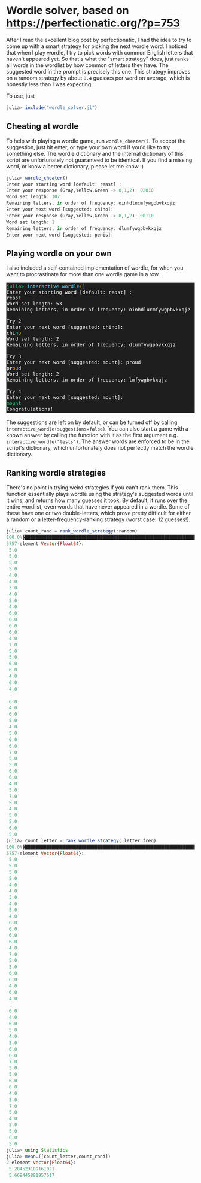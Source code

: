 # Wordle solver, based on https://perfectionatic.org/?p=753

After I read the excellent blog post by perfectionatic, I had the idea to try to come up with a smart strategy for picking the next wordle word.
I noticed that when I play wordle, I try to pick words with common English letters that haven't appeared yet.
So that's what the "smart strategy" does, just ranks all words in the wordlist by how common of letters they have.
The suggested word in the prompt is precisely this one. This strategy improves on a random strategy by about `0.4` guesses per word on average, which is honestly less than I was expecting.


To use, just

```julia
julia> include("wordle_solver.jl")
```

## Cheating at wordle
To help with playing a wordle game, run `wordle_cheater()`. To accept the suggestion, just hit enter, or type your own word if you'd like to try something else.
The wordle dictionary and the internal dictionary of this script are unfortunately not guaranteed to be identical. If you find a missing word, or know a better dictionary, please let me know :)

```julia
julia> wordle_cheater()
Enter your starting word [default: reast] :
Enter your response (Gray,Yellow,Green -> 0,1,2): 02010
Word set length: 107
Remaining letters, in order of frequency: oinhdlucmfywgpbvkxqjz
Enter your next word [suggested: chino]: 
Enter your response (Gray,Yellow,Green -> 0,1,2): 00110
Word set length: 1
Remaining letters, in order of frequency: dlumfywgpbvkxqjz
Enter your next word [suggested: penis]: 
```

## Playing wordle on your own
I also included a self-contained implementation of wordle, for when you want to procrastinate for more than one wordle game in a row.

![Interactive wordle](interactive_wordle.png)


The suggestions are left on by default, or can be turned off by calling `interactive_wordle(suggestions=false)`. You can also start a game with a known answer by calling the function with it as the first argument e.g. `interactive_wordle("tests")`.
The answer words are enforced to be in the script's dictionary, which unfortunately does not perfectly match the wordle dictionary.

## Ranking wordle strategies

There's no point in trying weird strategies if you can't rank them.
This function essentially plays wordle using the strategy's suggested words until it wins, and returns how many guesses it took.
By default, it runs over the entire wordlist, even words that have never appeared in a wordle.
Some of these have one or two double-letters, which prove pretty difficult for either a random or a letter-frequency-ranking strategy (worst case: 12 guesses!).

```julia
julia> count_rand = rank_wordle_strategy(:random)
100.0%┣███████████████████████████████████████████████████████████████████████████████████████████████████████████████████████████████████████████████████████┫ 5.8k/5.8k [00:40<00:00, 256it/s]
5757-element Vector{Float64}:
 5.0
 5.0
 5.0
 5.0
 4.0
 4.0
 3.0
 4.0
 5.0
 4.0
 6.0
 6.0
 6.0
 6.0
 4.0
 7.0
 5.0
 5.0
 6.0
 6.0
 4.0
 6.0
 4.0
 ⋮
 6.0
 4.0
 6.0
 5.0
 4.0
 5.0
 6.0
 6.0
 7.0
 5.0
 5.0
 6.0
 6.0
 4.0
 5.0
 7.0
 5.0
 4.0
 5.0
 5.0
 6.0
 5.0
julia> count_letter = rank_wordle_strategy(:letter_freq)
100.0%┣███████████████████████████████████████████████████████████████████████████████████████████████████████████████████████████████████████████████████████┫ 5.8k/5.8k [01:10<00:00, 83it/s]
5757-element Vector{Float64}:
 5.0
 5.0
 5.0
 5.0
 4.0
 4.0
 3.0
 4.0
 5.0
 4.0
 6.0
 6.0
 6.0
 6.0
 4.0
 7.0
 5.0
 5.0
 6.0
 6.0
 4.0
 6.0
 4.0
 ⋮
 6.0
 4.0
 6.0
 5.0
 4.0
 5.0
 6.0
 6.0
 7.0
 5.0
 5.0
 6.0
 6.0
 4.0
 5.0
 7.0
 5.0
 4.0
 5.0
 5.0
 6.0
 5.0
julia> using Statistics
julia> mean.([count_letter,count_rand])
2-element Vector{Float64}:
 5.284523189161021
 5.669445891957617
```
